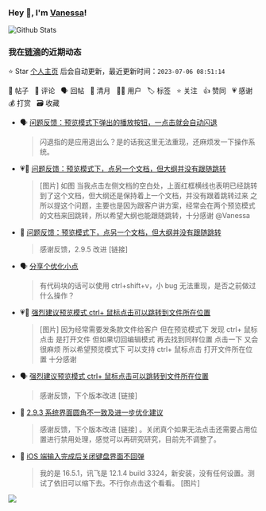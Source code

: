### Hey 👋, I'm [Vanessa](http://vanessa.b3log.org/)!

![Github Stats](https://github-readme-stats.vercel.app/api?username=Vanessa219&show_icons=true)

<!--events start -->

### 我在[链滴](https://ld246.com)的近期动态

⭐️ Star [个人主页](https://github.com/Vanessa219/Vanessa219) 后会自动更新，最近更新时间：`2023-07-06 08:51:14`

📝 帖子 &nbsp; 💬 评论 &nbsp; 🗣 回帖 &nbsp; 🌙 清月 &nbsp; 👨‍💻 用户 &nbsp; 🏷️ 标签 &nbsp; ⭐️ 关注 &nbsp; 👍 赞同 &nbsp; 💗 感谢 &nbsp; 💰 打赏 &nbsp; 🗃 收藏

* 🗣 [问题反馈：预览模式下弹出的播放按钮，一点击就会自动闪退](https://ld246.com/article/1688525576923/comment/1688525637141#comments)

  > 闪退指的是应用退出么？是的话我这里无法重现，还麻烦发一下操作系统。
* 💗📝 [问题反馈：预览模式下，点另一个文档，但大纲并没有跟随跳转](https://ld246.com/article/1688269838429)

  > [图片] 如图 当我点击左侧文档的空白处，上面红框横线也表明已经跳转到了这个文档，但大纲还是保持着上一个文档，并没有跟着跳转过来 之所以提这个问题，主要也是因为跟客户讲方案，经常会在两个预览模式的文档来回跳转，所以希望大纲也能跟随跳转，十分感谢 @Vanessa
* 💬 [问题反馈：预览模式下，点另一个文档，但大纲并没有跟随跳转](https://ld246.com/article/1688269838429/comment/1688398278641#comments)

  > 感谢反馈，2.9.5 改进 [链接]
* 🗣 [分享个优化小点](https://ld246.com/article/1688208715598/comment/1688209711647#comments)

  > 有代码块的话可以使用 ctrl+shift+v，小 bug 无法重现，是否之前做过什么操作？
* 💗📝 [强烈建议预览模式 ctrl+ 鼠标点击可以跳转到文件所在位置](https://ld246.com/article/1687957869375)

  > [图片] 因为经常需要发条款文件给客户 但在预览模式下 发现 ctrl+ 鼠标点击 是打开文件 但如果切回编辑模式 再去找到同样位置 点击一下 又会很麻烦 所以希望预览模式下 可以支持 ctrl+ 鼠标点击 打开文件所在位置 十分感谢
* 🗣 [强烈建议预览模式 ctrl+ 鼠标点击可以跳转到文件所在位置](https://ld246.com/article/1687957869375/comment/1687957892174#comments)

  > 感谢反馈，下个版本改进 [链接]
* 💬 [2.9.3 系统界面圆角不一致及进一步优化建议](https://ld246.com/article/1687941769547/comment/1687949957183#comments)

  > 感谢反馈，下个版本改进 [链接] 。关闭真个如果无法点击还需要占用位置进行禁用处理，感觉可以再研究研究，目前先不调整了。
* 💬 [iOS 端输入完成后关闭键盘界面不回弹](https://ld246.com/article/1687362107472/comment/1687877506782#comments)

  > 我的是 16.5.1，讯飞是 12.1.4 build 3324，新安装，没有任何设置。测试了依旧可以缩下去。不行你点击这个看看。 [图片]


<!--events end -->

<a title="Hits" target="_blank" href="https://github.com/Vanessa219/Vanessa219"><img src="https://hits.b3log.org/Vanessa219/Vanessa219.svg"></a>
